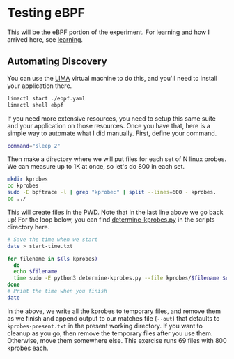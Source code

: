 # Testing eBPF

This will be the eBPF portion of the experiment. For learning and how I arrived here, see [learning](learning).

## Automating Discovery

You can use the [LIMA](https://github.com/lima-vm/lima) virtual machine to do this, and you'll need to install your application there. 

```bash
limactl start ./ebpf.yaml
limactl shell ebpf
```

If you need more extensive resources, you need to setup this same suite and your application on those resources. Once you have that, here is a simple way to automate what I did manually. First, define your command.

```bash
command="sleep 2"
```

Then make a directory where we will put files for each set of N linux probes. We can measure up to 1K at once, so let's do 800 in each set.

```bash
mkdir kprobes
cd kprobes
sudo -E bpftrace -l | grep "kprobe:" | split --lines=600 - kprobes.
cd ../
```

This will create files in the PWD. Note that in the last line above we go back up! For the loop below, you can find [determine-kprobes.py](scripts/determine-kprobes.py) in the scripts directory here.

```bash
# Save the time when we start
date > start-time.txt

for filename in $(ls kprobes)
  do
  echo $filename
  time sudo -E python3 determine-kprobes.py --file kprobes/$filename $command
done
# Print the time when you finish
date

```

In the above, we write all the kprobes to temporary files, and remove them as we finish and append output to our matches file (`--out`) that defaults to `kprobes-present.txt` in the present working directory. If you want to cleanup as you go, then remove the temporary files after you use them. Otherwise, move them somewhere else. This exercise runs 69 files with 800 kprobes each.
